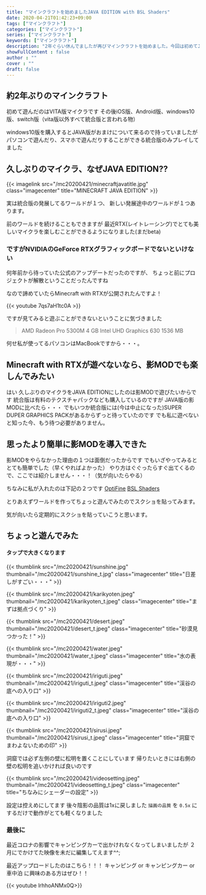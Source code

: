 ```yaml
---
title: "マインクラフトを始めましたJAVA EDITION with BSL Shaders"
date: 2020-04-21T01:42:23+09:00
tags: ["マインクラフト"] 
categories: ["マインクラフト"]
series: ["マインクラフト"]
keywords: ["マインクラフト"]
description: "2年ぐらい休んでましたが再びマインクラフトを始めました。今回は初めてJAVAバージョンで遊んでみようと思います"
showFullContent : false
author : ""
cover : ""
draft: false
---
```


## 約2年ぶりのマインクラフト

初めて遊んだのはVITA版マイクラです
その後iOS版、Android版、windows10版、switch版（vita版以外すべて統合版と言われる物）

windows10版を購入するとJAVA版がおまけについて来るので持っていましたが
パソコンで遊んだり、スマホで遊んだりすることができる統合版のみプレイしてました

## 久しぶりのマイクラ、なぜJAVA EDITION??

{{< imagelink src="/mc20200421/minecraftjavatitle.jpg" class="imagecenter" title="MINECRAFT JAVA EDITION" >}}

実は統合版の発展してるワールドが１つ、
新しい発展途中のワールドが１つあります。

前のワールドを続けることもできますが
最近RTX(レイトレーシング)でとても美しいマイクラを楽しむことができるようになりました(まだbeta)

### ですがNVIDIAのGeForce RTXグラフィックボードでないといけない

何年前から待っていた公式のアップデートだったのですが、
ちょっと前にプロジェクトが解散ということだったんですね

なので諦めていたらMinecraft with RTXが公開されたんですよ！

{{< youtube 7qs7aH1tc0A >}}

ですが見てみると遊ぶことができないということに気づきました

> AMD Radeon Pro 5300M 4 GB
> Intel UHD Graphics 630 1536 MB

何せ私が使ってるパソコンはMacBookですから・・・。

## Minecraft with RTXが遊べないなら、影MODでも楽しんでみたい

はい
久しぶりのマイクラをJAVA EDITIONにしたのは影MODで遊びたいからです
統合版は有料のテクスチャパックなども購入しているのですが
JAVA版の影MODに比べたら・・・
でもいつか統合版には(今は中止になった)SUPER DUPER GRAPHICS PACKがあるからずっと待っていたのです
でも私に遊べないと知った今、もう待つ必要がありません。

## 思ったより簡単に影MODを導入できた

影MODをやらなかった理由の１つは面倒だったからです
でもいざやってみるととても簡単でした（早くやればよかった）
やり方はぐぐったらすぐ出てくるので、ここでは紹介しません・・・！（気が向いたらやる）

ちなみに私が入れたのは下記の２つです
[OptiFine](https://optifine.net/home)
[BSL Shaders](https://bitslablab.com/)


とりあえずワールドを作ってちょっと遊んでみたのでスクショを貼ってみます。

気が向いたら定期的にスクショを貼っていこうと思います。

## ちょっと遊んでみた

#### タップで大きくなります

{{< thumblink src="/mc20200421/sunshine.jpg" thumbnail="/mc20200421/sunshine_t.jpg" class="imagecenter" title="日差しがすごい・・・" >}}

{{< thumblink src="/mc20200421/karikyoten.jpeg" thumbnail="/mc20200421/karikyoten_t.jpeg" class="imagecenter" title="まずは拠点づくり" >}}

{{< thumblink src="/mc20200421/desert.jpeg" thumbnail="/mc20200421/desert_t.jpeg" class="imagecenter" title="砂漠見つかった！" >}}

{{< thumblink src="/mc20200421/water.jpeg" thumbnail="/mc20200421/water_t.jpeg" class="imagecenter" title="水の表現が・・・" >}}

{{< thumblink src="/mc20200421/iriguti.jpeg" thumbnail="/mc20200421/iriguti_t.jpeg" class="imagecenter" title="渓谷の底への入り口" >}}

{{< thumblink src="/mc20200421/iriguti2.jpeg" thumbnail="/mc20200421/iriguti2_t.jpeg" class="imagecenter" title="渓谷の底への入り口" >}}

{{< thumblink src="/mc20200421/sirusi.jpeg" thumbnail="/mc20200421/sirusi_t.jpeg" class="imagecenter" title="洞窟でまわよないための印" >}}

洞窟では必ず左側の壁に松明を置くことにしています
帰りたいときには右側の壁の松明を追いかければ良いのです

{{< thumblink src="/mc20200421/videosetting.jpeg" thumbnail="/mc20200421/videosetting_t.jpeg" class="imagecenter" title="ちなみにシェーダーの設定" >}}

設定は控えめにしてます
後々陰影の品質は1xに戻しました
`描画の品質` を `0.5x` にするだけで動作がとても軽くなりました

### 最後に

最近コロナの影響でキャンピングカーで出かけれなくなってしまいましたが
２月にでかけてた映像を未だに編集してえます^^;

最近アップロードしたのはこちら！！！
キャンピング or キャンピングカー or 車中泊 に興味のある方はぜひ！！

{{< youtube lrhhoANMx0Q>}}



